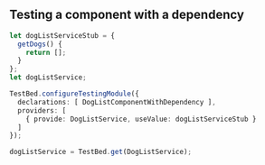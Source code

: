 ## Testing a component with a dependency

```typescript
let dogListServiceStub = {
  getDogs() {
    return [];
  }
};
let dogListService;

TestBed.configureTestingModule({
  declarations: [ DogListComponentWithDependency ],
  providers: [
    { provide: DogListService, useValue: dogListServiceStub }
  ]
});

dogListService = TestBed.get(DogListService);
```
